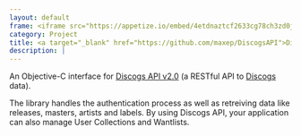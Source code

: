 ```yaml
---
layout: default
frame: <iframe src="https://appetize.io/embed/4etdnaztcf2633cg78ch3zd0jm?device=iphone6s&scale=75&autoplay=true&orientation=portrait&deviceColor=white&disableHome=true" width="312px" height="653px" frameborder="0" scrolling="no"></iframe>
category: Project
title: <a target="_blank" href="https://github.com/maxep/DiscogsAPI">DiscogsAPI</a>
description: |
---
```

An Objective-C interface for [Discogs API v2.0](http://www.discogs.com/developers/) (a RESTful API to [Discogs](http://www.discogs.com/) data).

The library handles the authentication process as well as retreiving data like releases, masters, artists and labels. By using Discogs API, your application can also manage User Collections and Wantlists.
